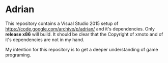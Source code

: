 # Adrian

This repository contains a Visual Studio 2015 setup of https://code.google.com/archive/p/adrian/ and it's dependencies. Only **release x86** will build. It should be clear that the Copyright of xmoto and of it's dependencies are not in my hand.

My intention for this repository is to get a deeper understanding of game programing.
